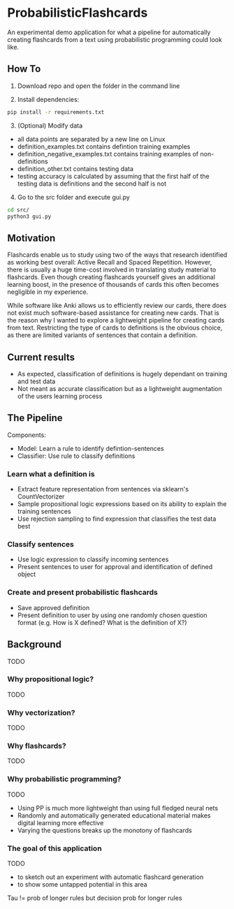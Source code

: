 # ProbabilisticFlashcards

An experimental demo application for what a pipeline for automatically creating flashcards from a text using probabilistic programming could look like. 

## How To 

1. Download repo and open the folder in the command line

2. Install dependencies:
```bash
pip install -r requirements.txt
```

3. (Optional) Modify data 
* all data points are separated by a new line on Linux
* definition_examples.txt contains defintion training examples
* definition_negative_examples.txt contains training examples of non-definitions
* definition_other.txt contains testing data
* testing accuracy is calculated by assuming that the first half of the testing data is definitions and the second half is not

4. Go to the src folder and execute gui.py
```bash
cd src/
python3 gui.py
```

## Motivation

Flashcards enable us to study using two of the ways that research identified as working best overall: Active Recall and Spaced Repetition. 
However, there is usually a huge time-cost involved in translating study material to flashcards. Even though creating flashcards yourself gives an additional learning boost, in the presence of thousands of cards this often becomes negligible in my experience.

While software like Anki allows us to efficiently review our cards, there does not exist much software-based assistance for creating new cards.
That is the reason why I wanted to explore a lightweight pipeline for creating cards from text.
Restricting the type of cards to definitions is the obvious choice, as there are limited variants of sentences that contain a definition. 

## Current results

* As expected, classification of definitions is hugely dependant on training and test data
* Not meant as accurate classification but as a lightweight augmentation of the users learning process

## The Pipeline

Components:
* Model: Learn a rule to identify defintion-sentences
* Classifier: Use rule to classify definitions


### Learn what a definition is 

* Extract feature representation from sentences via sklearn's CountVectorizer
* Sample propositional logic expressions based on its ability to explain the training sentences
* Use rejection sampling to find expression that classifies the test data best

### Classify sentences

* Use logic expression to classify incoming sentences
* Present sentences to user for approval and identification of defined object

### Create and present probabilistic flashcards

* Save approved definition 
* Present definition to user by using one randomly chosen question format (e.g. How is X defined? What is the definition of X?)

## Background

TODO

### Why propositional logic?

TODO

### Why vectorization?

TODO

### Why flashcards?

TODO

### Why probabilistic programming?

TODO

* Using PP is much more lightweight than using full fledged neural nets
* Randomly and automatically generated educational material makes digital learning more effective
* Varying the questions breaks up the monotony of flashcards

### The goal of this application

TODO

* to sketch out an experiment with automatic flashcard generation
* to show some untapped potential in this area

Tau != prob of longer rules but decision prob for longer rules
